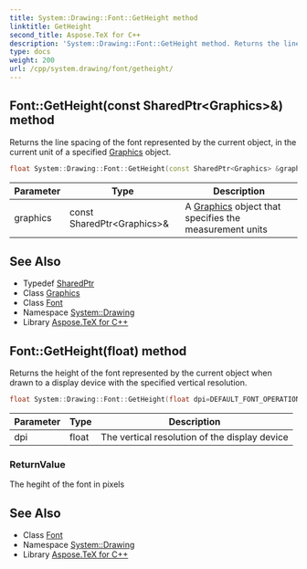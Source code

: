 ```yaml
---
title: System::Drawing::Font::GetHeight method
linktitle: GetHeight
second_title: Aspose.TeX for C++
description: 'System::Drawing::Font::GetHeight method. Returns the line spacing of the font represented by the current object, in the current unit of a specified Graphics object in C++.'
type: docs
weight: 200
url: /cpp/system.drawing/font/getheight/
---
```

## Font::GetHeight(const SharedPtr\<Graphics\>\&) method


Returns the line spacing of the font represented by the current object, in the current unit of a specified [Graphics](../../graphics/) object.

```cpp
float System::Drawing::Font::GetHeight(const SharedPtr<Graphics> &graphics)
```


| Parameter | Type | Description |
| --- | --- | --- |
| graphics | const SharedPtr\<Graphics\>\& | A [Graphics](../../graphics/) object that specifies the measurement units |

## See Also

* Typedef [SharedPtr](../../../system/sharedptr/)
* Class [Graphics](../../graphics/)
* Class [Font](../)
* Namespace [System::Drawing](../../)
* Library [Aspose.TeX for C++](../../../)
## Font::GetHeight(float) method


Returns the height of the font represented by the current object when drawn to a display device with the specified vertical resolution.

```cpp
float System::Drawing::Font::GetHeight(float dpi=DEFAULT_FONT_OPERATIONS_DPI)
```


| Parameter | Type | Description |
| --- | --- | --- |
| dpi | float | The vertical resolution of the display device |

### ReturnValue

The hegiht of the font in pixels

## See Also

* Class [Font](../)
* Namespace [System::Drawing](../../)
* Library [Aspose.TeX for C++](../../../)
